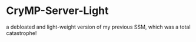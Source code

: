 # CryMP-Server-Light
a debloated and light-weight version of my previous SSM, which was a total catastrophe!
